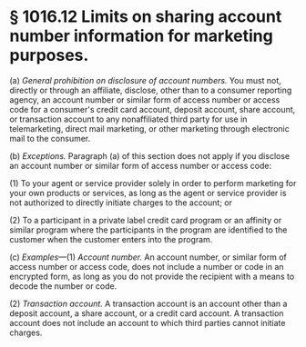 # § 1016.12   Limits on sharing account number information for marketing purposes.

(a) *General prohibition on disclosure of account numbers.* You must not, directly or through an affiliate, disclose, other than to a consumer reporting agency, an account number or similar form of access number or access code for a consumer's credit card account, deposit account, share account, or transaction account to any nonaffiliated third party for use in telemarketing, direct mail marketing, or other marketing through electronic mail to the consumer.


(b) *Exceptions.* Paragraph (a) of this section does not apply if you disclose an account number or similar form of access number or access code:


(1) To your agent or service provider solely in order to perform marketing for your own products or services, as long as the agent or service provider is not authorized to directly initiate charges to the account; or


(2) To a participant in a private label credit card program or an affinity or similar program where the participants in the program are identified to the customer when the customer enters into the program.


(c) *Examples*—(1) *Account number.* An account number, or similar form of access number or access code, does not include a number or code in an encrypted form, as long as you do not provide the recipient with a means to decode the number or code.


(2) *Transaction account.* A transaction account is an account other than a deposit account, a share account, or a credit card account. A transaction account does not include an account to which third parties cannot initiate charges.




